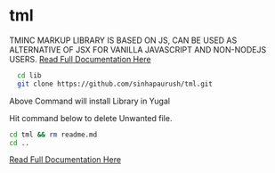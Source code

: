 # tml
TMINC MARKUP LIBRARY IS BASED ON JS, CAN BE USED AS ALTERNATIVE OF JSX FOR VANILLA JAVASCRIPT AND NON-NODEJS USERS.
[Read Full Documentation Here]('https://paurush-sinha-d.gitbook.io/tml/')
```bash
  cd lib
  git clone https://github.com/sinhapaurush/tml.git
```
Above Command will install Library in Yugal

Hit command below to delete Unwanted file.

```bash
cd tml && rm readme.md
cd ..
```

[Read Full Documentation Here]('https://paurush-sinha-d.gitbook.io/tml/')
